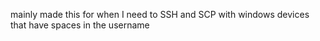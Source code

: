 mainly made this for when I need to SSH and SCP with windows devices that have spaces in the username